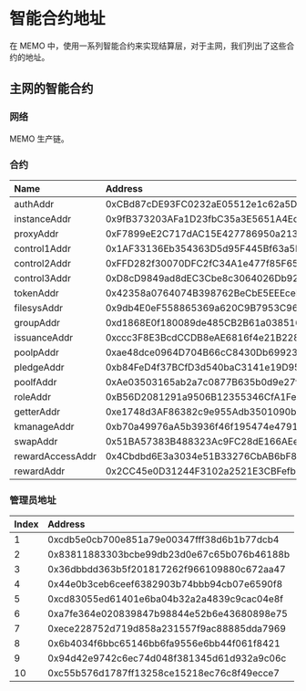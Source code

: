# 智能合约地址

在 MEMO 中，使用一系列智能合约来实现结算层，对于主网，我们列出了这些合约的地址。

## 主网的智能合约

### 网络

MEMO 生产链。

### 合约

| Name | Address |
|:--------|:-------------|
| authAddr |  0xCBd87cDE93FC0232aE05512e1c62a5Daff60758b|
|instanceAddr|  0x9fB373203AFa1D23fbC35a3E5651A4Ec93558a73|
|proxyAddr|  0xF7899eE2C717dAC15E427786950a21350a1d2466|
|control1Addr|  0x1AF33136Eb354363D5d95F445Bf63a5D35a0db58|
|control2Addr|  0xFFD282f30070DFC2fC34A1e477f85F65C226Ce4E|
|control3Addr|  0xD8cD9849ad8dEC3Cbe8c3064026Db92faa6DE549|
|tokenAddr|  0x42358a0764074B398762BeCbE5EEEceEeC38688D|
|filesysAddr|  0x9db4E0eF558865369a620C9B7953C965e0703D5f|
|groupAddr|  0xd1868E0f180089de485CB2B61a03851606bD0FF2|
|issuanceAddr|  0xccc3F8E3BcdCCDB8eAE6816f4e21B228C09B52C0|
|poolpAddr|  0xae48dce0964D704B66cC8430Db699237625079B7|
|pledgeAddr|  0xb84FeD4f37BCfD3d540baC3141e19D9547277F40|
|poolfAddr|  0xAe03503165ab2a7c0877B635b0d9e27f44BbfBdd|
|roleAddr|  0xB56D2081291a9506B12355346CfA1Fe2d276AD5f|
|getterAddr|  0xe1748d3AF86382c9e955Adb3501090b35EF8B1a8|
|kmanageAddr|  0xb70a49976aA5b3936f46f195474e479150aE2033|
|swapAddr|  0x51BA57383B488323Ac9FC28dE166AEeB427100ef|
|rewardAccessAddr|  0x4Cbdbd6E3a3034e51B33276CbAB6bF8AF97deF73|
|rewardAddr|  0x2CC45e0D31244F3102a2521E3CBFefb580C4F070|

### 管理员地址

| Index | Address |
|:-------|:---------|
|1 |0xcdb5e0cb700e851a79e00347fff38d6b1b77dcb4 |
|2 | 0x83811883303bcbe99db23d0e67c65b076b46188b |
|3 | 0x36dbbdd363b5f201817262f966109880c672aa47 |
|4 | 0x44e0b3ceb6ceef6382903b74bbb94cb07e6590f8 |
|5 | 0xcd83055ed61401e6ba04b32a2a4839c9cac04e8f |
|6 | 0xa7fe364e020839847b98844e52b6e43680898e75 |
|7 | 0xece228752d719d858a231557f9ac88885dda7969 |
|8 | 0x6b4034f6bbc65146bb6fa9556e6bb44f061f8421 |
|9 | 0x94d42e9742c6ec74d048f381345d61d932a9c06c |
|10 |0xc55b576d1787ff13258ce15218ec76c8f49ecce7 |
